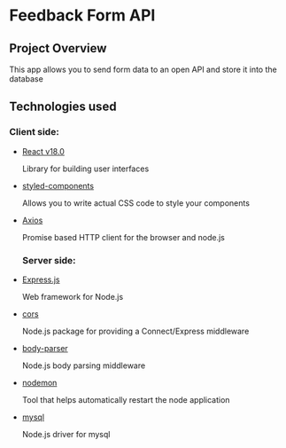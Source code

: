 # Feedback Form API

## Project Overview

This app allows you to send form data to an open API and store it into the database

## Technologies used

### Client side:

- [React v18.0](https://reactjs.org/docs/create-a-new-react-app.html)

  Library for building user interfaces

- [styled-components](https://styled-components.com/docs) 

  Allows you to write actual CSS code to style your components

- [Axios](https://axios-http.com/docs/intro)

  Promise based HTTP client for the browser and node.js

  ### Server side:

- [Express.js](https://expressjs.com/en/starter/installing.html) 

  Web framework for Node.js

- [cors](https://www.npmjs.com/package/cors) 

  Node.js package for providing a Connect/Express middleware

- [body-parser](https://www.npmjs.com/package/body-parser)  

  Node.js body parsing middleware

- [nodemon](https://www.npmjs.com/package/nodemon)  

  Tool that helps automatically restart the node application

- [mysql](https://www.npmjs.com/package/mysql)  

  Node.js driver for mysql